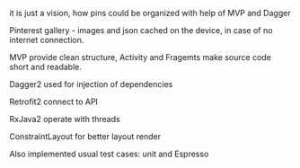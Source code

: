 it is just a vision, how pins could be organized with help of MVP and Dagger

Pinterest gallery - images and json cached on the device, in case of no internet connection.

MVP provide clean structure, Activity and Fragemts make source code short and readable.

Dagger2 used for injection of dependencies

Retrofit2 connect to API

RxJava2 operate with threads

ConstraintLayout for better layout render

Also implemented usual test cases: unit and Espresso
